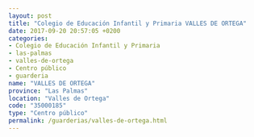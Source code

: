 ```yaml
---
layout: post
title: "Colegio de Educación Infantil y Primaria VALLES DE ORTEGA"
date: 2017-09-20 20:57:05 +0200
categories:
- Colegio de Educación Infantil y Primaria
- las-palmas
- valles-de-ortega
- Centro público
- guarderia
name: "VALLES DE ORTEGA"
province: "Las Palmas"
location: "Valles de Ortega"
code: "35000185"
type: "Centro público"
permalink: /guarderias/valles-de-ortega.html
---
```

